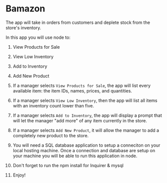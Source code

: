 # Bamazon
The app will take in orders from customers and deplete stock from the store's inventory. 

In this app you will use node to:

1. View Products for Sale

2. View Low Inventory

3. Add to Inventory

4. Add New Product

5. If a manager selects `View Products for Sale`, the app will list every available item: the item IDs, names, prices, and quantities.

6. If a manager selects `View Low Inventory`, then the app will list all items with an inventory count lower than five.

7. If a manager selects `Add to Inventory`, the app will display a prompt that will let the manager "add more" of any item currently in the store.

8. If a manager selects `Add New Product`, it will allow the manager to add a completely new product to the store.

9. You will need a SQL database application to setup a conneciton on your local hosting machine. Once a connection and database are setup on your machine you will be able to run this application in node.

10. Don't forget to run the npm install for Inquirer & mysql

11. Enjoy!
